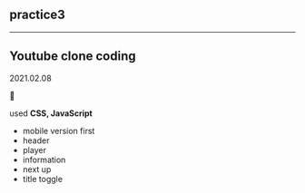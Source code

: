 ## practice3
---

## Youtube clone coding

2021.02.08

:green_heart:

used **CSS, JavaScript**

- mobile version first
- header
- player
- information
- next up
- title toggle
